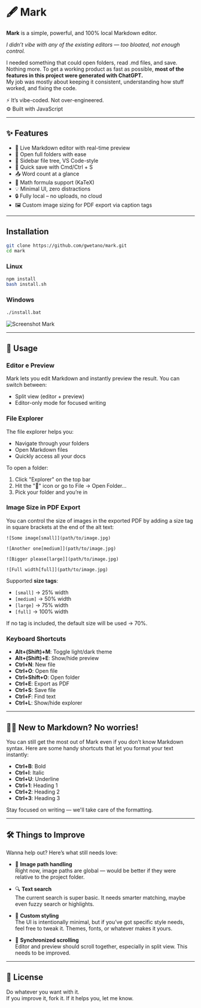 # 🖋️ Mark

**Mark** is a simple, powerful, and 100% local Markdown editor.  

*I didn’t vibe with any of the existing editors — too bloated, not enough control.*

I needed something that could open folders, read .md files, and save. Nothing more. To get a working product as fast as possible, **most of the features in this project were generated with ChatGPT.**  
My job was mostly about keeping it consistent, understanding how stuff worked, and fixing the code.

⚡ It’s vibe-coded. Not over-engineered.  
⚙️ Built with JavaScript

***

## ✨ Features

- 📝 Live Markdown editor with real-time preview
- 📁 Open full folders with ease
- 📄 Sidebar file tree, VS Code-style
- 💾 Quick save with Cmd/Ctrl + S
- 📤 Word count at a glance
- 🧠 Math formula support (KaTeX)
- 💡 Minimal UI, zero distractions
- 🔒 Fully local – no uploads, no cloud
- 🖼️ Custom image sizing for PDF export via caption tags  

---

## Installation

```bash
git clone https://github.com/gwetano/mark.git
cd mark
```

### Linux
```bash
npm install
bash install.sh
```
### Windows
```bash
./install.bat
```

![Screenshot Mark](./build/preview.gif)

***
## 📝 Usage

### Editor e Preview
Mark lets you edit Markdown and instantly preview the result. You can switch between:

- Split view (editor + preview)
- Editor-only mode for focused writing

### File Explorer

The file explorer helps you:
- Navigate through your folders
- Open Markdown files
- Quickly access all your docs

To open a folder:
1. Click "Explorer" on the top bar
2. Hit the "📁" icon or go to File -> Open Folder...
3. Pick your folder and you’re in

### Image Size in PDF Export

You can control the size of images in the exported PDF by adding a size tag in square brackets at the end of the alt text:

```
![Some image[small]](path/to/image.jpg)

![Another one[medium]](path/to/image.jpg)

![Bigger please[large]](path/to/image.jpg)

![Full width[full]](path/to/image.jpg)
```
Supported **size tags**:
- `[small]` -> 25% width
- `[medium]` → 50% width
- `[large]` → 75% width
- `[full]` → 100% width

If no tag is included, the default size will be used -> 70%.

### Keyboard Shortcuts

- **Alt+(Shift)+M**: Toggle light/dark theme
- **Alt+(Shift)+E**: Show/hide preview
- **Ctrl+N**: New file
- **Ctrl+O**: Open file
- **Ctrl+Shift+O**: Open folder
- **Ctrl+E**: Export as PDF
- **Ctrl+S**: Save file
- **Ctrl+F**: Find text
- **Ctrl+L**: Show/hide explorer

***

## 🤷‍♂️ New to Markdown? No worries!

You can still get the most out of Mark even if you don’t know Markdown syntax. Here are some handy shortcuts that let you format your text instantly:

- **Ctrl+B**: Bold
- **Ctrl+I**: Italic
- **Ctrl+U**: Underline
- **Ctrl+1**: Heading 1
- **Ctrl+2**: Heading 2
- **Ctrl+3**: Heading 3

Stay focused on writing — we'll take care of the formatting.

***
## 🛠️ Things to Improve

Wanna help out? Here’s what still needs love:

- 📂 **Image path handling**  
Right now, image paths are global — would be better if they were relative to the project folder.

- 🔍 **Text search**  
The current search is super basic. It needs smarter matching, maybe even fuzzy search or highlights.

- 🎨 **Custom styling**  
The UI is intentionally minimal, but if you’ve got specific style needs, feel free to tweak it. Themes, fonts, or whatever makes it yours.

- 📃 **Synchronized scrolling**    
Editor and preview should scroll together, especially in split view. This needs to be improved.
***

## 📜 License

Do whatever you want with it.    
If you improve it, fork it. If it helps you, let me know.

